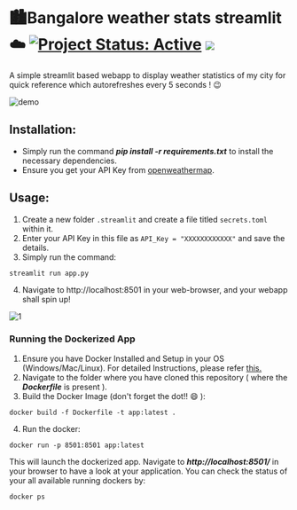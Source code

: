 # 🏙Bangalore weather stats streamlit ☁ [![Project Status: Active](https://www.repostatus.org/badges/latest/active.svg)](https://www.repostatus.org/#active) [![](https://img.shields.io/badge/Prateek-Ralhan-brightgreen.svg?colorB=ff0000)](https://prateekralhan.github.io/)
A simple streamlit based webapp to display weather statistics of my city for quick reference which autorefreshes every 5 seconds ! 😉

![demo](https://user-images.githubusercontent.com/29462447/205502125-3da98938-2454-4362-8b4f-96808de82ef6.gif)


## Installation:
* Simply run the command ***pip install -r requirements.txt*** to install the necessary dependencies.
* Ensure you get your API Key from [openweathermap](https://openweathermap.org/).

## Usage:
1. Create a new folder `.streamlit` and create a file titled `secrets.toml` within it.
2. Enter your API Key in this file as `API_Key = "XXXXXXXXXXXX"` and save the details.
3. Simply run the command: 
```
streamlit run app.py
```
4. Navigate to http://localhost:8501 in your web-browser, and your webapp shall spin up!

![1](https://user-images.githubusercontent.com/29462447/205502823-9f4c9d3b-f6b8-41ce-8ace-b7848d651241.png)

### Running the Dockerized App
1. Ensure you have Docker Installed and Setup in your OS (Windows/Mac/Linux). For detailed Instructions, please refer [this.](https://docs.docker.com/engine/install/)
2. Navigate to the folder where you have cloned this repository ( where the ***Dockerfile*** is present ).
3. Build the Docker Image (don't forget the dot!! :smile: ): 
```
docker build -f Dockerfile -t app:latest .
```
4. Run the docker:
```
docker run -p 8501:8501 app:latest
```

This will launch the dockerized app. Navigate to ***http://localhost:8501/*** in your browser to have a look at your application. You can check the status of your all available running dockers by:
```
docker ps
```


